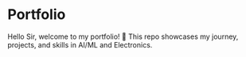 # Portfolio
Hello Sir, welcome to my portfolio! 🙏 This repo showcases my journey, projects, and skills in AI/ML and Electronics.
